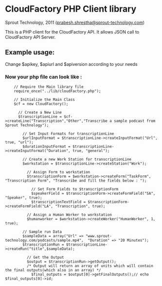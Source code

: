 CloudFactory PHP Client library
===============================
Sprout Technology, 2011 (prabesh.shrestha@sprout-technology.com)

This is a PHP client for the CloudFactory API. It allows JSON call to CloudFactory API Server.

## Example usage:

Change $apikey, $apiurl and $apiversion according to your needs

### Now your php file can look like :

        // Require the Main library file
        require_once("../lib/cloudFactory.php");

        // Initialize the Main Class
        $cf = new CloudFactory();

          // Create a New Line
          $transcriptionLine = $cf->createLine("Transcription","Other","Transcribe a sample podcast from Sprout Technology");

            // Set Input Formats for transcriptionLine
            $urlInputFormat = $transcriptionLine->createInputFormat("Url", true, "url");
            $durationInputFormat = $transcriptionLine->createInputFormat("Duration", true, "general");

            // Create a new Work Station for transcriptionLine
            $workstation = $transcriptionLine->createStation("Work");

              // Assign Form to workstation
              $transcriptionForm = $workstation->createForm("TaskForm", "Transcription Form", "Transcribe and fill the fields below : ");

                // Set Form Fields to $transcriptionForm
                $speakerField = $transcriptionForm->createFormField("SA", "Speaker", true);
                $transcriptionTextField = $transcriptionForm->createFormField("LA", "Transcription", true);

              // Assign a Human Worker to workstation
              $humanworker = $workstation->createWorker("HumanWorker", 1, true);
 
            // Sample run Data
            $sampleData = array("Url" => "www.sprout-technology.com/podcasts/sample.mp4",  "Duration" => "20 Minutes");
            $transcriptionRun = $transcriptionLine->createRun("title",$sampleData);

              // Get the Output
              $output = $transcriptionRun->getOutput();
              /* Output will return an array of units which will contain the final outputs(which also in an array) */
                $final_outputs = $output[0]->getFinalOutputs();// echo $final_outputs[0]->id;
